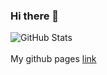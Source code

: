 ### Hi there 👋
![GitHub Stats](https://github-readme-stats.vercel.app/api?username=nagesh1805&theme=radical)
<br><br>
My github pages <a href="https://nagesh1805.github.io/nagesh1805/">link</a>
<!--
**nagesh1805/nagesh1805** is a ✨ _special_ ✨ repository because its `README.md` (this file) appears on your GitHub profile.

Here are some ideas to get you started:

- 🔭 I’m currently working on ...
- 🌱 I’m currently learning ...
- 👯 I’m looking to collaborate on ...
- 🤔 I’m looking for help with ...
- 💬 Ask me about ...
- 📫 How to reach me: ...
- 😄 Pronouns: ...
- ⚡ Fun fact: ...
-->
